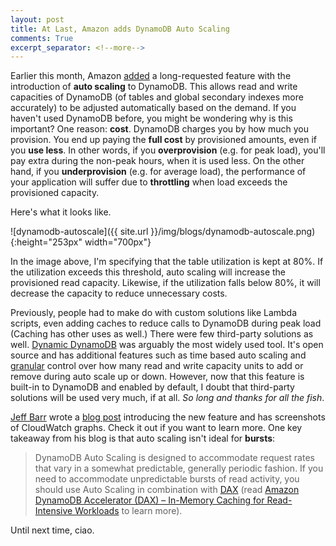 ```yaml
---
layout: post
title: At Last, Amazon adds DynamoDB Auto Scaling
comments: True
excerpt_separator: <!--more-->
---
```


Earlier this month, Amazon [added](https://aws.amazon.com/about-aws/whats-new/2017/06/announcing-amazon-dynamodb-auto-scaling/) a long-requested feature with the introduction of **auto scaling** to DynamoDB. This allows read and write capacities of DynamoDB (of tables and global secondary indexes more accurately) to be adjusted automatically based on the demand. If you haven't used DynamoDB before, you might be wondering why is this important? One reason: **cost**. DynamoDB charges you by how much you provision. You end up paying the **full cost** by provisioned amounts, even if you **use less**. In other words, if you **overprovision** (e.g. for peak load), you'll pay extra during the non-peak hours, when it is used less. On the other hand, if you **underprovision** (e.g. for average load), the performance of your application will suffer due to **throttling** when load exceeds the provisioned capacity.

<!--more-->

Here's what it looks like.

![dynamodb-autoscale]({{ site.url }}/img/blogs/dynamodb-autoscale.png){:height="253px" width="700px"}

In the image above, I'm specifying that the table utilization is kept at 80%. If the utilization exceeds this threshold, auto scaling will increase the provisioned read capacity. Likewise, if the utilization falls below 80%, it will decrease the capacity to reduce unnecessary costs.

Previously, people had to make do with custom solutions like Lambda scripts, even adding caches to reduce calls to DynamoDB during peak load (Caching has other uses as well.) There were few third-party solutions as well. [Dynamic DynamoDB](https://github.com/sebdah/dynamic-dynamodb) was arguably the most widely used tool. It's open source and has additional features such as time based auto scaling and [granular](https://dynamic-dynamodb.readthedocs.io/en/latest/granular_scaling.html) control over how many read and write capacity units to add or remove during auto scale up or down. However, now that this feature is built-in to DynamoDB and enabled by default, I doubt that third-party solutions will be used very much, if at all. *So long and thanks for all the fish*.

[Jeff Barr](https://twitter.com/jeffbarr) wrote a [blog post](https://aws.amazon.com/blogs/aws/new-auto-scaling-for-amazon-dynamodb/) introducing the new feature and has screenshots of CloudWatch graphs. Check it out if you want to learn more. One key takeaway from his blog is that auto scaling isn't ideal for **bursts**:

> DynamoDB Auto Scaling is designed to accommodate request rates that vary in a somewhat predictable, generally periodic fashion. If you need to accommodate unpredictable bursts of read activity, you should use Auto Scaling in combination with [DAX](https://aws.amazon.com/dynamodb/dax/) (read [Amazon DynamoDB Accelerator (DAX) – In-Memory Caching for Read-Intensive Workloads](https://aws.amazon.com/blogs/aws/amazon-dynamodb-accelerator-dax-in-memory-caching-for-read-intensive-workloads/) to learn more).

Until next time, ciao.
